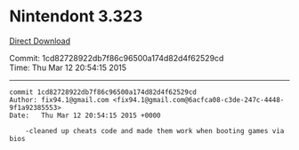 # Nintendont 3.323
[Direct Download](./Nintendont.zip)

Commit: 1cd82728922db7f86c96500a174d82d4f62529cd  
Time: Thu Mar 12 20:54:15 2015   

-----

```
commit 1cd82728922db7f86c96500a174d82d4f62529cd
Author: fix94.1@gmail.com <fix94.1@gmail.com@6acfca08-c3de-247c-4448-9f1a92385553>
Date:   Thu Mar 12 20:54:15 2015 +0000

    -cleaned up cheats code and made them work when booting games via bios
```
